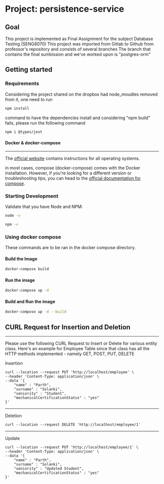 # Project: persistence-service

## Goal

This project is implemented as Final Assignment for the subject Database Testing (SENG8070)
This project was imported from Gitlab to Github from professor's repository and consists of several branches
The branch that contains the final sumbission and we've worked upon is "postgres-orm"

## Getting started

### Requirements

Considering the project shared on the dropbox had node_moudles removed from it, one need to run
```bash
npm install
```
command to have the dependencies install and considering "npm build" fails, please run the following command
```bash
npm i @types/jest
```

#### Docker & docker-compose

---

The [official website](https://docs.docker.com/get-docker/) contains instructions
for all operating systems.

in most cases, compose (docker-compose) comes with the Docker installation.
However, if you're looking for a different version or troubleshooting tips, you
can head to the [official documentation for compose](https://docs.docker.com/compose/install/).

### Starting Development

Validate that you have Node and NPM:

```bash
node -v
```

```bash
npm -v
```

### Using docker compose

These commands are to be ran in the docker compose directory.

#### Build the Image

```bash
docker-compose build
```

#### Run the image

```bash
docker-compose up -d
```

#### Build and Run the image

```bash
docker-compose up -d --build
```

## CURL Request for Insertion and Deletion
---
Please use the following CURL Request to Insert or Delete for various entity class. Here's an example for Employee Table since that class has all the HTTP methods implemented - namely GET, POST, PUT, DELETE

Insertion
```curl
curl --location --request PUT 'http://localhost/employee' \
--header 'Content-Type: application/json' \
--data '{
    "name" : "Parth",
    "surname" : "Solanki",
    "seniority" : "Student",
    "mechanicalCertificationStatus" : "yes"
}'
```
---
Deletion
```curl
curl --location --request DELETE 'http://localhost/employee/1'
```
---
Update
```curl
curl --location --request PUT 'http://localhost/employee/1' \
--header 'Content-Type: application/json' \
--data '{
    "name" : "Parth",
    "surname" : "Solanki",
    "seniority" : "Updated Student",
    "mechanicalCertificationStatus" : "yes"
}'
```

